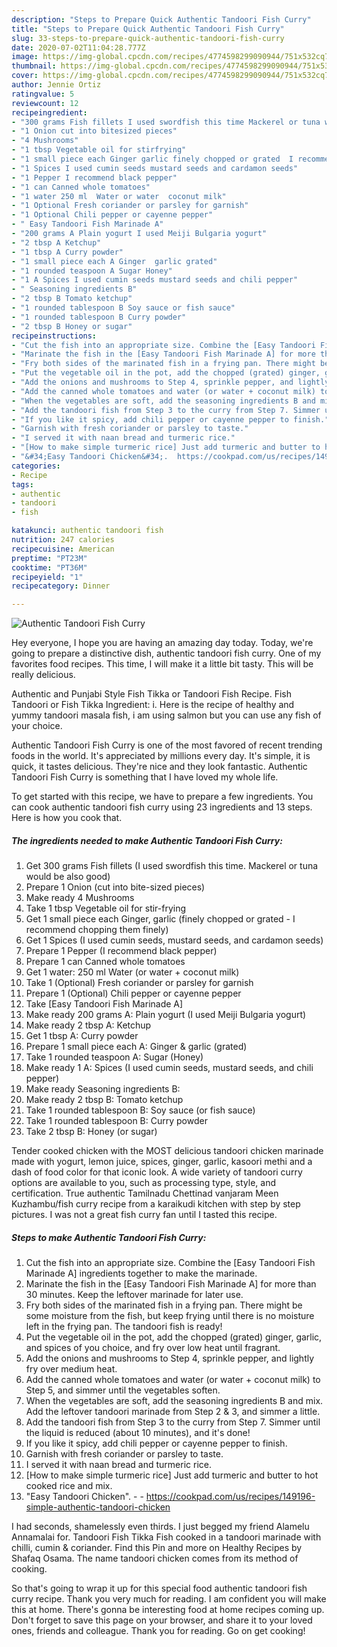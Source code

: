 ```yaml
---
description: "Steps to Prepare Quick Authentic Tandoori Fish Curry"
title: "Steps to Prepare Quick Authentic Tandoori Fish Curry"
slug: 33-steps-to-prepare-quick-authentic-tandoori-fish-curry
date: 2020-07-02T11:04:28.777Z
image: https://img-global.cpcdn.com/recipes/4774598299090944/751x532cq70/authentic-tandoori-fish-curry-recipe-main-photo.jpg
thumbnail: https://img-global.cpcdn.com/recipes/4774598299090944/751x532cq70/authentic-tandoori-fish-curry-recipe-main-photo.jpg
cover: https://img-global.cpcdn.com/recipes/4774598299090944/751x532cq70/authentic-tandoori-fish-curry-recipe-main-photo.jpg
author: Jennie Ortiz
ratingvalue: 5
reviewcount: 12
recipeingredient:
- "300 grams Fish fillets I used swordfish this time Mackerel or tuna would be also good"
- "1 Onion cut into bitesized pieces"
- "4 Mushrooms"
- "1 tbsp Vegetable oil for stirfrying"
- "1 small piece each Ginger garlic finely chopped or grated  I recommend chopping them finely"
- "1 Spices I used cumin seeds mustard seeds and cardamon seeds"
- "1 Pepper I recommend black pepper"
- "1 can Canned whole tomatoes"
- "1 water 250 ml  Water or water  coconut milk"
- "1 Optional Fresh coriander or parsley for garnish"
- "1 Optional Chili pepper or cayenne pepper"
- " Easy Tandoori Fish Marinade A"
- "200 grams A Plain yogurt I used Meiji Bulgaria yogurt"
- "2 tbsp A Ketchup"
- "1 tbsp A Curry powder"
- "1 small piece each A Ginger  garlic grated"
- "1 rounded teaspoon A Sugar Honey"
- "1 A Spices I used cumin seeds mustard seeds and chili pepper"
- " Seasoning ingredients B"
- "2 tbsp B Tomato ketchup"
- "1 rounded tablespoon B Soy sauce or fish sauce"
- "1 rounded tablespoon B Curry powder"
- "2 tbsp B Honey or sugar"
recipeinstructions:
- "Cut the fish into an appropriate size. Combine the [Easy Tandoori Fish Marinade A] ingredients together to make the marinade."
- "Marinate the fish in the [Easy Tandoori Fish Marinade A] for more than 30 minutes. Keep the leftover marinade for later use."
- "Fry both sides of the marinated fish in a frying pan. There might be some moisture from the fish, but keep frying until there is no moisture left in the frying pan. The tandoori fish is ready!"
- "Put the vegetable oil in the pot, add the chopped (grated) ginger, garlic, and spices of you choice, and fry over low heat until fragrant."
- "Add the onions and mushrooms to Step 4, sprinkle pepper, and lightly fry over medium heat."
- "Add the canned whole tomatoes and water (or water + coconut milk) to Step 5, and simmer until the vegetables soften."
- "When the vegetables are soft, add the seasoning ingredients B and mix. Add the leftover tandoori marinade from Step 2 &amp; 3, and simmer a little."
- "Add the tandoori fish from Step 3 to the curry from Step 7. Simmer until the liquid is reduced (about 10 minutes), and it&#39;s done!"
- "If you like it spicy, add chili pepper or cayenne pepper to finish."
- "Garnish with fresh coriander or parsley to taste."
- "I served it with naan bread and turmeric rice."
- "[How to make simple turmeric rice] Just add turmeric and butter to hot cooked rice and mix."
- "&#34;Easy Tandoori Chicken&#34;.  https://cookpad.com/us/recipes/149196-simple-authentic-tandoori-chicken"
categories:
- Recipe
tags:
- authentic
- tandoori
- fish

katakunci: authentic tandoori fish 
nutrition: 247 calories
recipecuisine: American
preptime: "PT23M"
cooktime: "PT36M"
recipeyield: "1"
recipecategory: Dinner

---
```



![Authentic Tandoori Fish Curry](https://img-global.cpcdn.com/recipes/4774598299090944/751x532cq70/authentic-tandoori-fish-curry-recipe-main-photo.jpg)

Hey everyone, I hope you are having an amazing day today. Today, we're going to prepare a distinctive dish, authentic tandoori fish curry. One of my favorites food recipes. This time, I will make it a little bit tasty. This will be really delicious.

Authentic and Punjabi Style Fish Tikka or Tandoori Fish Recipe. Fish Tandoori or Fish Tikka Ingredient: i. Here is the recipe of healthy and yummy tandoori masala fish, i am using salmon but you can use any fish of your choice.

Authentic Tandoori Fish Curry is one of the most favored of recent trending foods in the world. It's appreciated by millions every day. It's simple, it is quick, it tastes delicious. They're nice and they look fantastic. Authentic Tandoori Fish Curry is something that I have loved my whole life.


To get started with this recipe, we have to prepare a few ingredients. You can cook authentic tandoori fish curry using 23 ingredients and 13 steps. Here is how you cook that.

<!--inarticleads1-->

##### The ingredients needed to make Authentic Tandoori Fish Curry:

1. Get 300 grams Fish fillets (I used swordfish this time. Mackerel or tuna would be also good)
1. Prepare 1 Onion (cut into bite-sized pieces)
1. Make ready 4 Mushrooms
1. Take 1 tbsp Vegetable oil for stir-frying
1. Get 1 small piece each Ginger, garlic (finely chopped or grated - I recommend chopping them finely)
1. Get 1 Spices (I used cumin seeds, mustard seeds, and cardamon seeds)
1. Prepare 1 Pepper (I recommend black pepper)
1. Prepare 1 can Canned whole tomatoes
1. Get 1 water: 250 ml  Water (or water + coconut milk)
1. Take 1 (Optional) Fresh coriander or parsley for garnish
1. Prepare 1 (Optional) Chili pepper or cayenne pepper
1. Take  [Easy Tandoori Fish Marinade A]
1. Make ready 200 grams A: Plain yogurt (I used Meiji Bulgaria yogurt)
1. Make ready 2 tbsp A: Ketchup
1. Get 1 tbsp A: Curry powder
1. Prepare 1 small piece each A: Ginger &amp; garlic (grated)
1. Take 1 rounded teaspoon A: Sugar (Honey)
1. Make ready 1 A: Spices (I used cumin seeds, mustard seeds, and chili pepper)
1. Make ready  Seasoning ingredients B:
1. Make ready 2 tbsp B: Tomato ketchup
1. Take 1 rounded tablespoon B: Soy sauce (or fish sauce)
1. Take 1 rounded tablespoon B: Curry powder
1. Take 2 tbsp B: Honey (or sugar)


Tender cooked chicken with the MOST delicious tandoori chicken marinade made with yogurt, lemon juice, spices, ginger, garlic, kasoori methi and a dash of food color for that iconic look. A wide variety of tandoori curry options are available to you, such as processing type, style, and certification. True authentic Tamilnadu Chettinad vanjaram Meen Kuzhambu/fish curry recipe from a karaikudi kitchen with step by step pictures. I was not a great fish curry fan until I tasted this recipe. 

<!--inarticleads2-->

##### Steps to make Authentic Tandoori Fish Curry:

1. Cut the fish into an appropriate size. Combine the [Easy Tandoori Fish Marinade A] ingredients together to make the marinade.
1. Marinate the fish in the [Easy Tandoori Fish Marinade A] for more than 30 minutes. Keep the leftover marinade for later use.
1. Fry both sides of the marinated fish in a frying pan. There might be some moisture from the fish, but keep frying until there is no moisture left in the frying pan. The tandoori fish is ready!
1. Put the vegetable oil in the pot, add the chopped (grated) ginger, garlic, and spices of you choice, and fry over low heat until fragrant.
1. Add the onions and mushrooms to Step 4, sprinkle pepper, and lightly fry over medium heat.
1. Add the canned whole tomatoes and water (or water + coconut milk) to Step 5, and simmer until the vegetables soften.
1. When the vegetables are soft, add the seasoning ingredients B and mix. Add the leftover tandoori marinade from Step 2 &amp; 3, and simmer a little.
1. Add the tandoori fish from Step 3 to the curry from Step 7. Simmer until the liquid is reduced (about 10 minutes), and it&#39;s done!
1. If you like it spicy, add chili pepper or cayenne pepper to finish.
1. Garnish with fresh coriander or parsley to taste.
1. I served it with naan bread and turmeric rice.
1. [How to make simple turmeric rice] Just add turmeric and butter to hot cooked rice and mix.
1. &#34;Easy Tandoori Chicken&#34;. -  - https://cookpad.com/us/recipes/149196-simple-authentic-tandoori-chicken


I had seconds, shamelessly even thirds. I just begged my friend Alamelu Annamalai for. Tandoori Fish Tikka Fish cooked in a tandoori marinade with chilli, cumin &amp; coriander. Find this Pin and more on Healthy Recipes by Shafaq Osama. The name tandoori chicken comes from its method of cooking. 

So that's going to wrap it up for this special food authentic tandoori fish curry recipe. Thank you very much for reading. I am confident you will make this at home. There's gonna be interesting food at home recipes coming up. Don't forget to save this page on your browser, and share it to your loved ones, friends and colleague. Thank you for reading. Go on get cooking!
